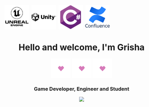 <img src="https://github.com/devicons/devicon/blob/master/icons/unrealengine/unrealengine-original-wordmark.svg" title="Unreal" alt="Unreal" width="80" height="80"/>&nbsp;
  <img src="https://github.com/devicons/devicon/blob/master/icons/unity/unity-original-wordmark.svg" title="Unity" alt="Unity" width="80" height="80"/>&nbsp;
   <img src="https://github.com/devicons/devicon/blob/master/icons/csharp/csharp-original.svg" title="Unity" alt="Unity" width="80" height="80"/>&nbsp;
  <img src="https://github.com/devicons/devicon/blob/master/icons/confluence/confluence-original-wordmark.svg" title="Unity" alt="Unity" width="80" height="80"/>&nbsp;

<h1 align="center">Hello and welcome, I'm Grisha</h1>
<div align="center">
  <img src="https://raw.githubusercontent.com/GrishaShatLav/Gif/master/Gif/Heart.gif" height="64"/>
  <img src="https://raw.githubusercontent.com/GrishaShatLav/Gif/master/Gif/Heart.gif" height="64"/>
  <img src="https://raw.githubusercontent.com/GrishaShatLav/Gif/master/Gif/Heart.gif" height="64"/>
</div>
  
<h3 align="center">Game Developer, Engineer and Student</h3>
<p align="center">
   <img src="https://github-profile-trophy.vercel.app/?username=GrishaShatLav&column=6&theme=gruvbox&no-frame=true"/>
</p>
